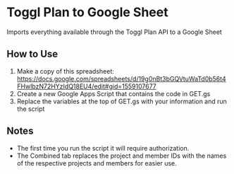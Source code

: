 # Toggl Plan to Google Sheet
Imports everything available through the Toggl Plan API to a Google Sheet

## How to Use
1. Make a copy of this spreadsheet: https://docs.google.com/spreadsheets/d/19g0nBt3bGQVtuWaTd0b56t4FHwlbzN72HYzIdQ18EU4/edit#gid=1559107677
2. Create a new Google Apps Script that contains the code in GET.gs
3. Replace the variables at the top of GET.gs with your information and run the script

## Notes
- The first time you run the script it will require authorization. 
- The Combined tab replaces the project and member IDs with the names of the respective projects and members for easier use.
